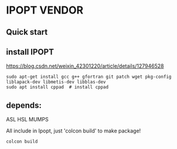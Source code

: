 # IPOPT VENDOR

## Quick start

## install IPOPT

https://blog.csdn.net/weixin_42301220/article/details/127946528

```
sudo apt-get install gcc g++ gfortran git patch wget pkg-config liblapack-dev libmetis-dev libblas-dev
sudo apt install cppad  # install cppad
```

## depends:

ASL HSL MUMPS

All include in Ipopt, just 'colcon build' to make package!

```
colcon build
```

